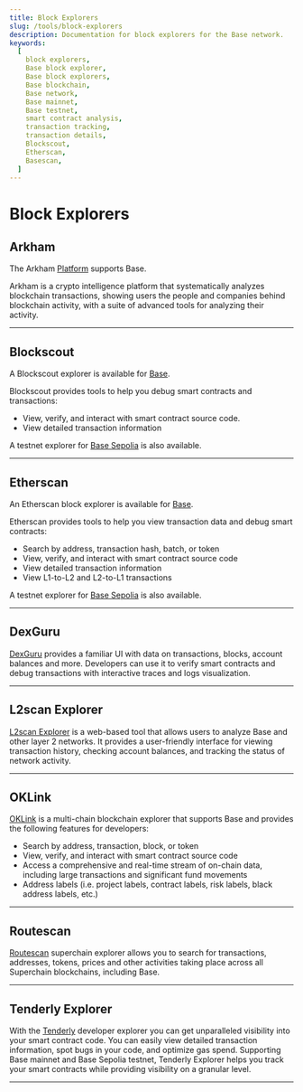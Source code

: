 ```yaml
---
title: Block Explorers
slug: /tools/block-explorers
description: Documentation for block explorers for the Base network.
keywords:
  [
    block explorers,
    Base block explorer,
    Base block explorers,
    Base blockchain,
    Base network,
    Base mainnet,
    Base testnet,
    smart contract analysis,
    transaction tracking,
    transaction details,
    Blockscout,
    Etherscan,
    Basescan,
  ]
---
```


# Block Explorers

## Arkham

The Arkham [Platform](https://platform.arkhamintelligence.com/) supports Base.

Arkham is a crypto intelligence platform that systematically analyzes blockchain transactions, showing users the people and companies behind blockchain activity, with a suite of advanced tools for analyzing their activity.

---

## Blockscout

A Blockscout explorer is available for [Base](https://base.blockscout.com/).

Blockscout provides tools to help you debug smart contracts and transactions:

- View, verify, and interact with smart contract source code.
- View detailed transaction information

A testnet explorer for [Base Sepolia](https://base-sepolia.blockscout.com/) is also available.

---

## Etherscan

An Etherscan block explorer is available for [Base](https://basescan.org).

Etherscan provides tools to help you view transaction data and debug smart contracts:

- Search by address, transaction hash, batch, or token
- View, verify, and interact with smart contract source code
- View detailed transaction information
- View L1-to-L2 and L2-to-L1 transactions

A testnet explorer for [Base Sepolia](https://sepolia.basescan.org/) is also available.

---

## DexGuru

[DexGuru](https://base.dex.guru) provides a familiar UI with data on transactions, blocks, account balances and more. Developers can use it to verify smart contracts and debug transactions with interactive traces and logs visualization.

---

## L2scan Explorer

[L2scan Explorer](https://base.l2scan.co/) is a web-based tool that allows users to analyze Base and other layer 2 networks. It provides a user-friendly interface for viewing transaction history, checking account balances, and tracking the status of network activity.

---

## OKLink

[OKLink](https://www.oklink.com/base) is a multi-chain blockchain explorer that supports Base and provides the following features for developers:

- Search by address, transaction, block, or token
- View, verify, and interact with smart contract source code
- Access a comprehensive and real-time stream of on-chain data, including large transactions and significant fund movements
- Address labels (i.e. project labels, contract labels, risk labels, black address labels, etc.)

---

## Routescan

[Routescan](https://superscan.network/) superchain explorer allows you to search for transactions, addresses, tokens, prices and other activities taking place across all Superchain blockchains, including Base.

---

## Tenderly Explorer

With the [Tenderly](https://tenderly.co/) developer explorer you can get unparalleled visibility into your smart contract code. You can easily view detailed transaction information, spot bugs in your code, and optimize gas spend. Supporting Base mainnet and Base Sepolia testnet, Tenderly Explorer helps you track your smart contracts while providing visibility on a granular level.

---
